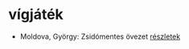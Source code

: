 # vígjáték

- Moldova, György: Zsidómentes övezet [részletek](_details/Moldova%2C%20Gy%C3%B6rgy.md#id_1394)